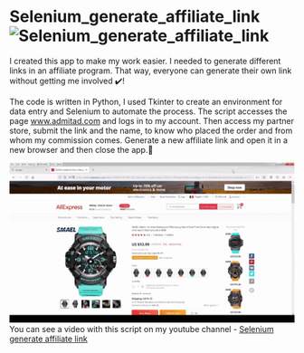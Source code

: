 # Selenium_generate_affiliate_link![Selenium_generate_affiliate_link](https://user-images.githubusercontent.com/96166795/156626353-d81749ef-ea8d-4916-a0c3-be9ee162f9a9.jpg)
  I created this app to make my work easier.
I needed to generate different links in an affiliate program. 
That way, everyone can generate their own link without getting me involved :heavy_check_mark:!

The code is written in Python, I used Tkinter to create an environment for data entry and Selenium to automate the process.
The script accesses the page www.admitad.com and logs in to my account. Then access my partner store, submit the link and the name, to know who placed the order and from whom my commission comes. Generate a new affiliate link and open it in a new browser and then close the app.:arrows_counterclockwise:


![Alt Text](https://github.com/FlorinTf/Selenium_generate_affiliate_link/blob/main/Python%20Selenium%20App%20Affiliated%20Link%20Admitad.gif)
You can see a video with this script on my youtube channel - <a href="https://www.youtube.com/embed/p-9a95IC1lc" target="_blank">Selenium generate affiliate link</a></p>&nbsp;</div><br /><p></p>
